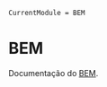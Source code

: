 ```@meta
CurrentModule = BEM
```

# BEM

Documentação do [BEM](https://github.com/l-s-campos/BEM.jl).
